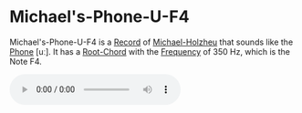 # Michael's-Phone-U-F4

Michael's-Phone-U-F4 is a [Record](30010011.md) of [Michael-Holzheu](0.md) that sounds like the [Phone](650032.md) [uː]. It has a [Root-Chord](90000027.md) with the [Frequency](10000016.md) of 350 Hz, which is the Note F4.

![]("400000040.mp3)

